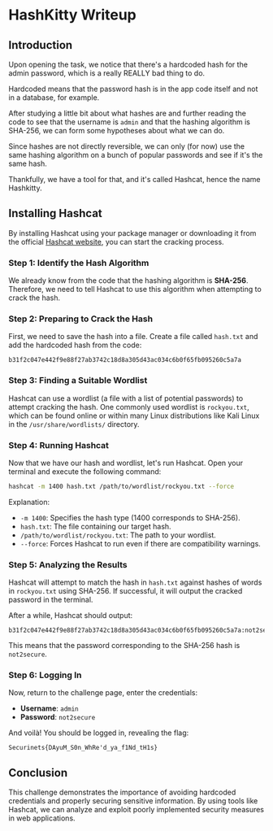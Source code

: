 

# **HashKitty Writeup**

## **Introduction**
Upon opening the task, we notice that there's a hardcoded hash for the admin password, which is a really REALLY bad thing to do.

Hardcoded means that the password hash is in the app code itself and not in a database, for example.

After studying a little bit about what hashes are and further reading the code to see that the username is `admin` and that the hashing algorithm is SHA-256, we can form some hypotheses about what we can do.

Since hashes are not directly reversible, we can only (for now) use the same hashing algorithm on a bunch of popular passwords and see if it's the same hash.

Thankfully, we have a tool for that, and it's called Hashcat, hence the name Hashkitty.

## **Installing Hashcat**
By installing Hashcat using your package manager or downloading it from the official [Hashcat website](https://hashcat.net/hashcat/), you can start the cracking process.

### **Step 1: Identify the Hash Algorithm**
We already know from the code that the hashing algorithm is **SHA-256**. Therefore, we need to tell Hashcat to use this algorithm when attempting to crack the hash.

### **Step 2: Preparing to Crack the Hash**
First, we need to save the hash into a file. Create a file called `hash.txt` and add the hardcoded hash from the code:
```
b31f2c047e442f9e88f27ab3742c18d8a305d43ac034c6b0f65fb095260c5a7a
```

### **Step 3: Finding a Suitable Wordlist**
Hashcat can use a wordlist (a file with a list of potential passwords) to attempt cracking the hash. One commonly used wordlist is `rockyou.txt`, which can be found online or within many Linux distributions like Kali Linux in the `/usr/share/wordlists/` directory.

### **Step 4: Running Hashcat**
Now that we have our hash and wordlist, let's run Hashcat. Open your terminal and execute the following command:

```bash
hashcat -m 1400 hash.txt /path/to/wordlist/rockyou.txt --force
```

Explanation:
- `-m 1400`: Specifies the hash type (1400 corresponds to SHA-256).
- `hash.txt`: The file containing our target hash.
- `/path/to/wordlist/rockyou.txt`: The path to your wordlist.
- `--force`: Forces Hashcat to run even if there are compatibility warnings.

### **Step 5: Analyzing the Results**
Hashcat will attempt to match the hash in `hash.txt` against hashes of words in `rockyou.txt` using SHA-256. If successful, it will output the cracked password in the terminal.

After a while, Hashcat should output:
```
b31f2c047e442f9e88f27ab3742c18d8a305d43ac034c6b0f65fb095260c5a7a:not2secure
```

This means that the password corresponding to the SHA-256 hash is `not2secure`.

### **Step 6: Logging In**
Now, return to the challenge page, enter the credentials:
- **Username**: `admin`
- **Password**: `not2secure`

And voilà! You should be logged in, revealing the flag:
```
Securinets{DAyuM_S0n_WhRe'd_ya_f1Nd_tH1s}
```

## **Conclusion**
This challenge demonstrates the importance of avoiding hardcoded credentials and properly securing sensitive information. By using tools like Hashcat, we can analyze and exploit poorly implemented security measures in web applications.

